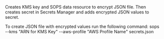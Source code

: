 Creates KMS key and SOPS data resource to encrypt JSON file.
Then creates secret in Secrets Manager and adds encrypted JSON values to secret.

To create JSON file with encrypted values run the following command:
sops --kms "ARN for KMS Key" --aws-profile "AWS Profile Name" secrets.json 